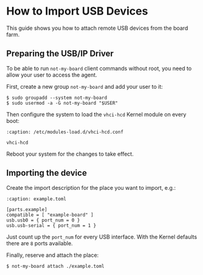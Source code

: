 # How to Import USB Devices

This guide shows you how to attach remote USB devices from the board farm.

## Preparing the USB/IP Driver

To be able to run `not-my-board` client commands without root, you need to
allow your user to access the agent.

First, create a new group `not-my-board` and add your user to it:
```{code-block} console
$ sudo groupadd --system not-my-board
$ sudo usermod -a -G not-my-board "$USER"
```

Then configure the system to load the `vhci-hcd` Kernel module on every boot:
```{code-block} none
:caption: /etc/modules-load.d/vhci-hcd.conf

vhci-hcd
```

Reboot your system for the changes to take effect.

## Importing the device

Create the import description for the place you want to import, e.g.:
```{code-block} toml
:caption: example.toml

[parts.example]
compatible = [ "example-board" ]
usb.usb0 = { port_num = 0 }
usb.usb-serial = { port_num = 1 }
```

Just count up the `port_num` for every USB interface. With the Kernel defaults
there are `8` ports available.

Finally, reserve and attach the place:
```console
$ not-my-board attach ./example.toml
```
